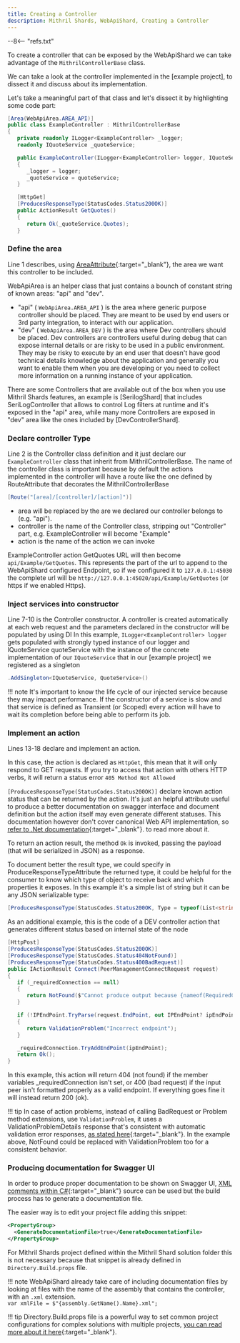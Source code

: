 ```yaml
---
title: Creating a Controller
description: Mithril Shards, WebApiShard, Creating a Controller
---
```


--8<-- "refs.txt"

To create a controller that can be exposed by the WebApiShard we can take advantage of the `MithrilControllerBase` class.

We can take a look at the controller implemented in the [example project], to dissect it and discuss about its implementation.

Let's take a meaningful part of that class and let's dissect it by highlighting some code part:

```c# hl_lines="1 2 7-10 13-18"
[Area(WebApiArea.AREA_API)]
public class ExampleController : MithrilControllerBase
{
   private readonly ILogger<ExampleController> _logger;
   readonly IQuoteService _quoteService;

   public ExampleController(ILogger<ExampleController> logger, IQuoteService quoteService)
   {
      _logger = logger;
      _quoteService = quoteService;
   }

   [HttpGet]
   [ProducesResponseType(StatusCodes.Status200OK)]
   public ActionResult GetQuotes()
   {
      return Ok(_quoteService.Quotes);
   }
```



### Define the area

Line 1 describes, using [AreaAttribute](https://docs.microsoft.com/en-us/dotnet/api/microsoft.aspnetcore.mvc.areaattribute?view=aspnetcore-5.0){:target="_blank"}, the area we want this controller to be included.

WebApiArea is an helper class that just contains a bounch of constant string of known areas: "api" and "dev".

- "api" ( `WebApiArea.AREA_API` ) is the area where generic purpose controller should be placed.
  They are meant to be used by end users or 3rd party integration, to interact with our application.
- "dev" ( `WebApiArea.AREA_DEV` ) is the area where Dev controllers should be placed.
  Dev controllers are controllers useful during debug that can expose internal details or are risky to be used in a 
  public environment.
  They may be risky to execute by an end user that doesn't have good technical details knowledge about the application and generally you want to enable them when you are developing or you need to collect more information on a running instance of your application.

There are some Controllers that are available out of the box when you use Mithril Shards features, an example is [SerilogShard] that includes SeriLogController that allows to control Log filters at runtime and it's exposed in the "api" area, while many more Controllers are exposed in "dev" area like the ones included by [DevControllerShard].



### Declare controller Type

Line 2 is the Controller class definition and it just declare our `ExampleController` class that inherit from MithrilControllerBase.
The name of the controller class is important because by default the actions implemented in the controller will have a route like the one defined by RouteAttribute that decorates the MithrilControllerBase

```c#
[Route("[area]/[controller]/[action]")]
```

- area will be replaced by the are we declared our controller belongs to (e.g. "api").
- controller is the name of the Controller class, stripping out "Controller" part, e.g. ExampleController will become "Example"
- action is the name of the action we can invoke

ExampleController action GetQuotes URL will then become `api/Example/GetQuotes`.
This represents the part of the url to append to the WebApiShard configured Endpoint, so if we configured it to `127.0.0.1:45030` the complete url will be `http://127.0.0.1:45020/api/Example/GetQuotes` (or https if we enabled Https).



### Inject services into constructor

Line 7-10 is the Controller constructor.
A controller is created automatically at each web request and the parameters declared in the constructor will be populated by using DI
In this example, `ILogger<ExampleController> logger` gets populated with strongly typed instance of our logger and IQuoteService quoteService with the instance of the concrete implementation of our `IQuoteService` that in our [example project] we registered as a singleton

```c#
.AddSingleton<IQuoteService, QuoteService>()
```

!!! note
	It's important to know the life cycle of our injected service because they may impact performance. If the constructor of a service is slow and that service is defined as Transient (or Scoped) every action will have to wait its completion before being able to perform its job.



### Implement an action

Lines 13-18 declare and implement an action.

In this case, the action is declared as `HttpGet`, this mean that it will only respond to GET requests. If you try to access that action with others HTTP verbs, it will return a status error `405 Method Not Allowed`

`[ProducesResponseType(StatusCodes.Status200OK)]` declare known action status that can be returned by the action.
It's just an helpful attribute useful to produce a better documentation on swagger interface and document definition but the action itself may even generate different statuses. This documentation however don't cover canonical Web API implementation, so [refer to .Net documentation](https://docs.microsoft.com/it-it/aspnet/core/web-api/advanced/conventions?view=aspnetcore-5.0){:target="_blank"}. to read more about it.

To return an action result, the method `Ok` is invoked, passing the payload (that will be serialized in JSON) as a response.

To document better the result type, we could specify in ProduceResponseTypeAttribute the returned type, it could be helpful for the consumer to know which type of object to receive back and which properties it exposes.
In this example it's a simple list of string but it can be any JSON serializable type:

```c#
[ProducesResponseType(StatusCodes.Status200OK, Type = typeof(List<string>))]
```



As an additional example, this is the code of a DEV controller action that generates different status based on internal state of the node

```c#
[HttpPost]
[ProducesResponseType(StatusCodes.Status200OK)]
[ProducesResponseType(StatusCodes.Status404NotFound)]
[ProducesResponseType(StatusCodes.Status400BadRequest)]
public IActionResult Connect(PeerManagementConnectRequest request)
{
   if (_requiredConnection == null)
   {
      return NotFound($"Cannot produce output because {nameof(RequiredConnection)} is not available");
   }

   if (!IPEndPoint.TryParse(request.EndPoint, out IPEndPoint? ipEndPoint))
   {
      return ValidationProblem("Incorrect endpoint");
   }

   _requiredConnection.TryAddEndPoint(ipEndPoint);
   return Ok();
}
```

In this example, this action will return 404 (not found) if the member variables _requiredConnection isn't set, or 400 (bad request) if the input peer isn't formatted properly as a valid endpoint. If everything goes fine it will instead return 200 (ok).

!!! tip
	In case of action problems, instead of calling BadRequest or Problem method extensions, use `ValidationProblem`, it uses a ValidationProblemDetails response that's consistent with automatic validation error responses, [as stated here](https://docs.microsoft.com/en-us/aspnet/core/web-api/?view=aspnetcore-5.0#default-badrequest-response){:target="_blank"}.
	In the example above, NotFound could be replaced with ValidationProblem too for a consistent behavior.

### Producing documentation for Swagger UI

In order to produce proper documentation to be shown on Swagger UI, [XML comments within C#](https://docs.microsoft.com/it-it/aspnet/core/tutorials/getting-started-with-swashbuckle?view=aspnetcore-5.0&tabs=visual-studio#xml-comments){:target="_blank"} source can be used but the build process has to generate a documentation file.

The easier way is to edit your project file adding this snippet:

```xml
<PropertyGroup>
  <GenerateDocumentationFile>true</GenerateDocumentationFile>
</PropertyGroup>
```

For Mithril Shards project defined within the Mithril Shard solution folder this is not necessary because that snippet is already defined in `Directory.Build.props` file.

!!! note
	WebApiShard already take care of including documentation files by looking at files with the name of the assembly that contains the controller, with an `.xml` extension.  
	`var xmlFile = $"{assembly.GetName().Name}.xml";`

!!! tip
	Directory.Build.props file is a powerful way to set common project configurations for complex solutions with multiple projects, [you can read more about it here](https://docs.microsoft.com/en-us/visualstudio/msbuild/customize-your-build?view=vs-2019){:target="_blank"}.
